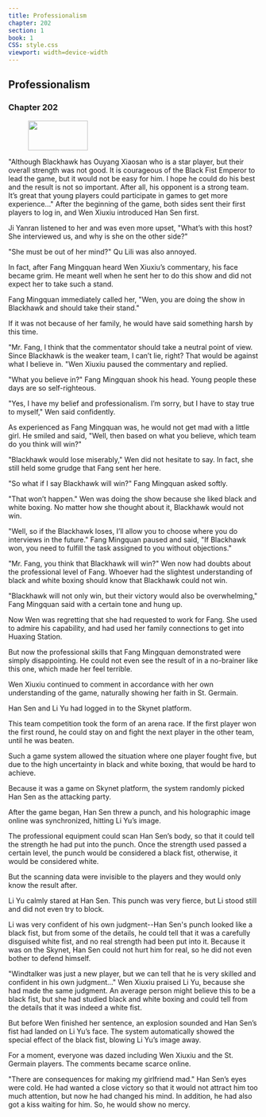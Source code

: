 ```yaml
---
title: Professionalism
chapter: 202
section: 1
book: 1
CSS: style.css
viewport: width=device-width
---
```


## Professionalism

### Chapter 202

<figure>
	<img src="../Images/gem.gif" alt="" id="gem" width="120" height="60" />
</figure>

"Although Blackhawk has Ouyang Xiaosan who is a star player, but their overall strength was not good. It is courageous of the Black Fist Emperor to lead the game, but it would not be easy for him. I hope he could do his best and the result is not so important. After all, his opponent is a strong team. It’s great that young players could participate in games to get more experience..." After the beginning of the game, both sides sent their first players to log in, and Wen Xiuxiu introduced Han Sen first.

Ji Yanran listened to her and was even more upset, "What’s with this host? She interviewed us, and why is she on the other side?"

"She must be out of her mind?" Qu Lili was also annoyed.

In fact, after Fang Mingquan heard Wen Xiuxiu’s commentary, his face became grim. He meant well when he sent her to do this show and did not expect her to take such a stand.

Fang Mingquan immediately called her, "Wen, you are doing the show in Blackhawk and should take their stand."

If it was not because of her family, he would have said something harsh by this time.

"Mr. Fang, I think that the commentator should take a neutral point of view. Since Blackhawk is the weaker team, I can’t lie, right? That would be against what I believe in. "Wen Xiuxiu paused the commentary and replied.

"What you believe in?" Fang Mingquan shook his head. Young people these days are so self-righteous.

"Yes, I have my belief and professionalism. I’m sorry, but I have to stay true to myself," Wen said confidently.

As experienced as Fang Mingquan was, he would not get mad with a little girl. He smiled and said, "Well, then based on what you believe, which team do you think will win?"

"Blackhawk would lose miserably," Wen did not hesitate to say. In fact, she still held some grudge that Fang sent her here.

"So what if I say Blackhawk will win?" Fang Mingquan asked softly.

"That won’t happen." Wen was doing the show because she liked black and white boxing. No matter how she thought about it, Blackhawk would not win.

"Well, so if the Blackhawk loses, I’ll allow you to choose where you do interviews in the future." Fang Mingquan paused and said, "If Blackhawk won, you need to fulfill the task assigned to you without objections."

"Mr. Fang, you think that Blackhawk will win?" Wen now had doubts about the professional level of Fang. Whoever had the slightest understanding of black and white boxing should know that Blackhawk could not win.

"Blackhawk will not only win, but their victory would also be overwhelming," Fang Mingquan said with a certain tone and hung up.

Now Wen was regretting that she had requested to work for Fang. She used to admire his capability, and had used her family connections to get into Huaxing Station.

But now the professional skills that Fang Mingquan demonstrated were simply disappointing. He could not even see the result of in a no-brainer like this one, which made her feel terrible.

Wen Xiuxiu continued to comment in accordance with her own understanding of the game, naturally showing her faith in St. Germain.

Han Sen and Li Yu had logged in to the Skynet platform.

This team competition took the form of an arena race. If the first player won the first round, he could stay on and fight the next player in the other team, until he was beaten.

Such a game system allowed the situation where one player fought five, but due to the high uncertainty in black and white boxing, that would be hard to achieve.

Because it was a game on Skynet platform, the system randomly picked Han Sen as the attacking party.

After the game began, Han Sen threw a punch, and his holographic image online was synchronized, hitting Li Yu’s image.

The professional equipment could scan Han Sen’s body, so that it could tell the strength he had put into the punch. Once the strength used passed a certain level, the punch would be considered a black fist, otherwise, it would be considered white.

But the scanning data were invisible to the players and they would only know the result after.

Li Yu calmly stared at Han Sen. This punch was very fierce, but Li stood still and did not even try to block.

Li was very confident of his own judgment--Han Sen's punch looked like a black fist, but from some of the details, he could tell that it was a carefully disguised white fist, and no real strength had been put into it. Because it was on the Skynet, Han Sen could not hurt him for real, so he did not even bother to defend himself.

"Windtalker was just a new player, but we can tell that he is very skilled and confident in his own judgment..." Wen Xiuxiu praised Li Yu, because she had made the same judgment. An average person might believe this to be a black fist, but she had studied black and white boxing and could tell from the details that it was indeed a white fist.

But before Wen finished her sentence, an explosion sounded and Han Sen’s fist had landed on Li Yu’s face. The system automatically showed the special effect of the black fist, blowing Li Yu’s image away.

For a moment, everyone was dazed including Wen Xiuxiu and the St. Germain players. The comments became scarce online.

"There are consequences for making my girlfriend mad." Han Sen’s eyes were cold. He had wanted a close victory so that it would not attract him too much attention, but now he had changed his mind. In addition, he had also got a kiss waiting for him. So, he would show no mercy.